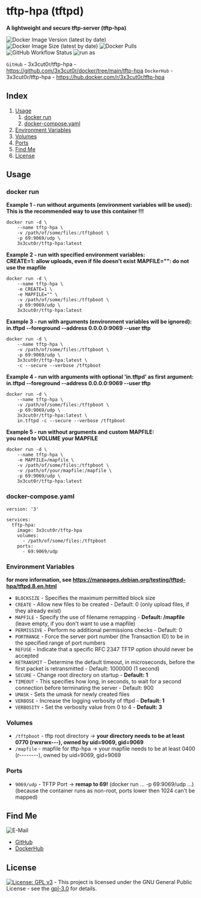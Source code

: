 # tftp-hpa (tftpd)

**A lightweight and secure tftp-server (tftp-hpa)**

![Docker Image Version (latest by date)](https://img.shields.io/docker/v/3x3cut0r/tftp-hpa)
![Docker Image Size (latest by date)](https://img.shields.io/docker/image-size/3x3cut0r/tftp-hpa)
![Docker Pulls](https://img.shields.io/docker/pulls/3x3cut0r/tftp-hpa)
![GitHub Workflow Status](https://img.shields.io/github/workflow/status/3x3cut0r/docker/build%20tftp-hpa)
![run as](https://img.shields.io/badge/run%20as-non--root-red)

`GitHub` - 3x3cut0r/tftp-hpa - https://github.com/3x3cut0r/docker/tree/main/tftp-hpa
`DockerHub` - 3x3cut0r/tftp-hpa - https://hub.docker.com/r/3x3cut0r/tftp-hpa

## Index

1. [Usage](#usage)
    1. [docker run](#dockerrun)
    2. [docker-compose.yaml](#dockercompose)
2. [Environment Variables](#environment-variables)
3. [Volumes](#volumes)
4. [Ports](#ports)
5. [Find Me](#findme)
6. [License](#license)

## Usage <a name="usage"></a>

### docker run <a name="dockerrun"></a>

**Example 1 - run without arguments (environment variables will be used):**  
**This is the recommended way to use this container !!!**
```shell
docker run -d \
    --name tftp-hpa \
    -v /path/of/some/files:/tftpboot \
    -p 69:9069/udp \
    3x3cut0r/tftp-hpa:latest
```

**Example 2 - run with specified environment variables:**  
**CREATE=1: allow uploads, even if file doesn't exist**
**MAPFILE="": do not use the mapfile**
```shell
docker run -d \
    --name tftp-hpa \
    -e CREATE=1 \
    -e MAPFILE="" \
    -v /path/of/some/files:/tftpboot \
    -p 69:9069/udp \
    3x3cut0r/tftp-hpa:latest
```

**Example 3 - run with arguments (environment variables will be ignored):**  
**in.tftpd --foreground --address 0.0.0.0:9069 --user tftp <your arguments>**
```shell
docker run -d \
    --name tftp-hpa \
    -v /path/of/some/files:/tftpboot \
    -p 69:9069/udp \
    3x3cut0r/tftp-hpa:latest \
    -c --secure --verbose /tftpboot
```

**Example 4 - run with arguments with optional 'in.tftpd' as first argument:**  
**in.tftpd --foreground --address 0.0.0.0:9069 --user tftp <your arguments>**
```shell
docker run -d \
    --name tftp-hpa \
    -v /path/of/some/files:/tftpboot \
    -p 69:9069/udp \
    3x3cut0r/tftp-hpa:latest \
    in.tftpd -c --secure --verbose /tftpboot
```

**Example 5 - run without arguments and custom MAPFILE:**  
**you need to VOLUME your MAPFILE**
```shell
docker run -d \
    --name tftp-hpa \
    -e MAPFILE=/mapfile \
    -v /path/of/some/files:/tftpboot \
    -v /path/of/your/mapfile:/mapfile \
    -p 69:9069/udp \
    3x3cut0r/tftp-hpa:latest
```

### docker-compose.yaml <a name="docker-compose"></a>

```shell
version: '3'

services:
  tftp-hpa:
    image: 3x3cut0r/tftp-hpa
    volumes:
      - /path/of/some/files:/tftpboot
    ports:
      - 69:9069/udp
```

### Environment Variables <a name="environment-variables"></a>
**for more information, see https://manpages.debian.org/testing/tftpd-hpa/tftpd.8.en.html**

* `BLOCKSIZE` - Specifies the maximum permitted block size  
* `CREATE` - Allow new files to be created - Default: 0 (only upload files, if they already exist)  
* `MAPFILE` - Specify the use of filename remapping - **Default: /mapfile**
(leave empty, if you don't want to use a mapfile)  
* `PERMISSIVE` - Perform no additional permissions checks - Default: 0  
* `PORTRANGE` - Force the server port number (the Transaction ID) to be in the specified range of port numbers  
* `REFUSE` - Indicate that a specific RFC 2347 TFTP option should never be accepted  
* `RETRANSMIT` - Determine the default timeout, in microseconds, before the first packet is retransmitted - Default: 1000000 (1 second)  
* `SECURE` - Change root directory on startup - **Default: 1**  
* `TIMEOUT` - This specifies how long, in seconds, to wait for a second connection before terminating the server - Default: 900  
* `UMASK` - Sets the umask for newly created files  
* `VERBOSE` - Increase the logging verbosity of tftpd - **Default: 1**  
* `VERBOSITY` - Set the verbosity value from 0 to 4 - **Default: 3**  

### Volumes <a name="volumes"></a>

* `/tftpboot` - tftp root directory -> **your directory needs to be at least 0770 (rwxrwx---), owned by uid=9069, gid=9069**  
* `/mapfile`  - mapfile for tftp-hpa -> your mapfile needs to be at least 0400 (r--------), owned by uid=9069, gid=9069  

### Ports <a name="ports"></a>

* `9069/udp` - TFTP Port -> **remap to 69!** (docker run ... -p 69:9069/udp ...)
(because the container runs as non-root, ports lower then 1024 can't be mapped)  

## Find Me <a name="findme"></a>

![E-Mail](https://img.shields.io/badge/E--Mail-executor55%40gmx.de-red)
* [GitHub](https://github.com/3x3cut0r)
* [DockerHub](https://hub.docker.com/u/3x3cut0r)

## License <a name="license"></a>

[![License: GPL v3](https://img.shields.io/badge/License-GPLv3-blue.svg)](https://www.gnu.org/licenses/gpl-3.0) - This project is licensed under the GNU General Public License - see the [gpl-3.0](https://www.gnu.org/licenses/gpl-3.0.en.html) for details.
